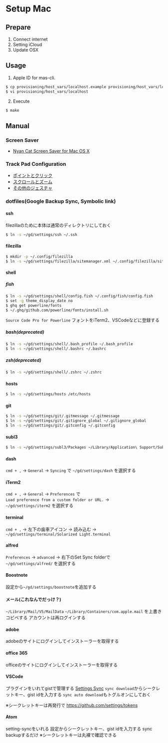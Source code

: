 # Setup Mac

## Prepare
1. Connect internet
1. Setting iCloud
1. Update OSX

## Usage

1. Apple ID for mas-cli.

```bash
$ cp provisioning/host_vars/localhost.example provisioning/host_vars/localhost
$ vi provisioning/host_vars/localhost
```

2. Execute

```bash
$ make
```

## Manual
### Screen Saver
- <a href="http://nyancatsaves.com/" target="_blank">Nyan Cat Screen Saver for Mac OS X</a>

### Track Pad Configuration
- [ポイントとクリック](./manual/osx-defaults/01.png)
- [スクロールとズーム](./manual/osx-defaults/02.png)
- [その他のジェスチャ](./manual/osx-defaults/03.png)

### dotfiles(Google Backup Sync, Symbolic link)
#### ssh
filezillaのために本体は通常のディレクトリにしておく
```bash
$ ln -s ~/gd/settings/ssh ~/.ssh
```

#### filezilla
```bash
$ mkdir -p ~/.config/filezilla
$ ln -s ~/gd/settings/filezilla/sitemanager.xml ~/.config/filezilla/sitemanager.xml
```

#### shell
##### fish
```bash
$ ln -s ~/gd/settings/shell/config.fish ~/.config/fish/config.fish
$ set -g theme_display_date no
$ ghq get powerline/fonts
$ ~/.ghq/github.com/powerline/fonts/install.sh
```
`Source Code Pro for Powerline` フォントをiTerm2、VSCodeなどに登録する

##### bash(deprecated)
```bash
$ ln -s ~/gd/settings/shell/.bash_profile ~/.bash_profile
$ ln -s ~/gd/settings/shell/.bashrc ~/.bashrc
```

##### zsh(deprecated)
```bash
$ ln -s ~/gd/settings/shell/.zshrc ~/.zshrc
```

#### hosts
```bash
$ ln -s ~/gd/settings/hosts /etc/hosts
```

#### git
```bash
$ ln -s ~/gd/settings/git/.gitmessage ~/.gitmessage
$ ln -s ~/gd/settings/git/.gitignore_global ~/.gitignore_global
$ ln -s ~/gd/settings/git/.gitconfig ~/.gitconfig
```

#### subl3
```bash
$ ln -s ~/gd/settings/subl3/Packages ~/Library/Application\ Support/Sublime\ Text\ 3/Packages
```

#### dash
`cmd + ,` → `General` → `Syncing` で `~/gd/settings/dash` を選択する

#### iTerm2
`cmd + ,` → `General` → `Preferences` で<br>
`Load preference from a custom folder or URL.` →<br>
 `~/gd/settings/iterm2` を選択する

#### terminal
`cmd + ,` → 左下の歯車アイコン → 読み込む →
`~/gd/settings/terminal/Solarized Light.terminal`

#### alfred
`Preferences` → `advanced` → 右下のSet Sync folderで<br>
`~/gd/settings/alfred/` を選択する

#### Boostnote
設定から`~/gd/settings/boostnote`を追加する

#### メール(これなんでだっけ？)
`~/Library/Mail/V5/MailData`
`~/Library/Containers/com.apple.mail`
を上書きコピペする
アカウントは再ログインする

#### adobe
adobeのサイトにログインしてインストーラーを取得する

#### office 365
officeのサイトにログインしてインストーラーを取得する

#### VSCode
プラグインをいれてgistで管理する
[Settings Sync](https://marketplace.visualstudio.com/items?itemName=Shan.code-settings-sync)
`sync download`からシークレットキー、gist idを入力する
`sync auto download`もトグルオンにしておく

※シークレットキーは再発行で
https://github.com/settings/tokens

#### Atom
setting-syncをいれる
設定からシークレットキー、gist idを入力する
sync backupするだけ
※シークレットキーは丸裸で確認できる
